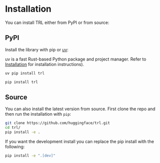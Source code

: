 # Installation
You can install TRL either from PyPI or from source:

## PyPI
Install the library with pip or [uv](https://docs.astral.sh/uv/):

<hfoptions id="install">
<hfoption id="uv">

uv is a fast Rust-based Python package and project manager. Refer to [Installation](https://docs.astral.sh/uv/getting-started/installation/) for installation instructions).

```bash
uv pip install trl
```

</hfoption>
<hfoption id="pip">

```bash
pip install trl
```

</hfoption>
</hfoptions>

## Source
You can also install the latest version from source. First clone the repo and then run the installation with `pip`:

```bash
git clone https://github.com/huggingface/trl.git
cd trl/
pip install -e .
```

If you want the development install you can replace the pip install with the following:

```bash
pip install -e ".[dev]"
```
